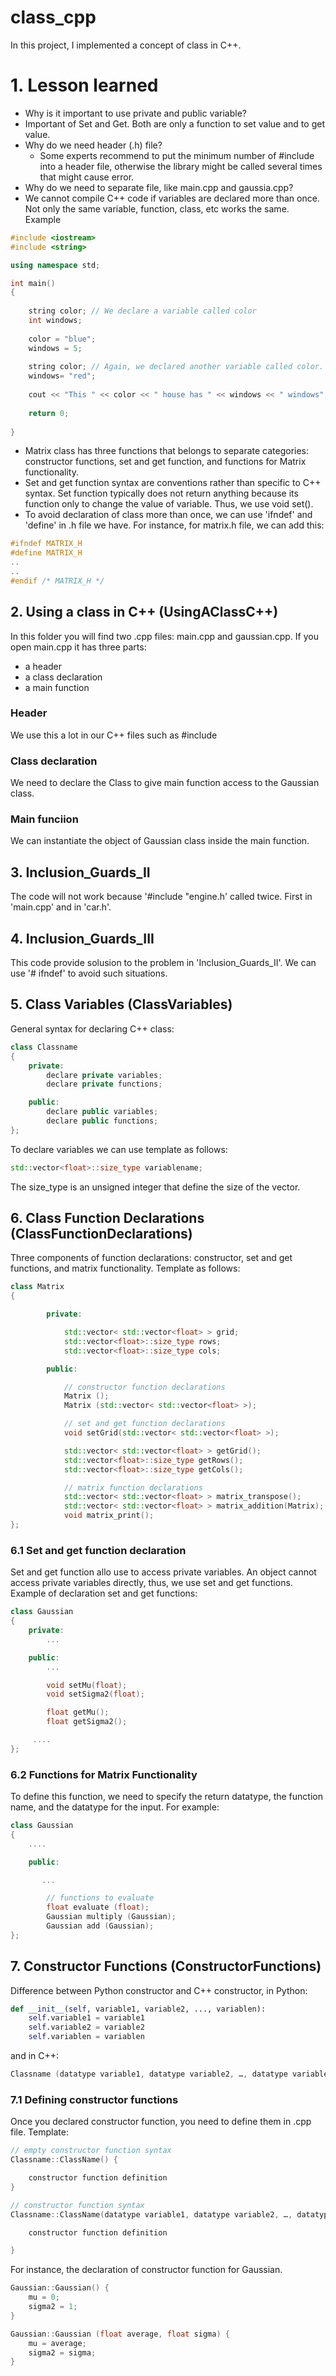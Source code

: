 # class_cpp
In this project, I implemented a concept of class in C++.

# 1. Lesson learned
- Why is it important to use private and public variable? 
- Important of Set and Get. Both are only a function to set value and to get value.
- Why do we need header (.h) file?
    - Some experts recommend to put the minimum number of #include into a header file, otherwise the library might be called several times that might cause error.
- Why do we need to separate file, like main.cpp and gaussia.cpp?
- We cannot compile C++ code if variables are declared more than once. Not only the same variable, function, class, etc works the same. Example
```cpp
#include <iostream>
#include <string>

using namespace std;

int main()
{
    
    string color; // We declare a variable called color
    int windows;
    
    color = "blue";
    windows = 5;
    
    string color; // Again, we declared another variable called color. This will produce an error
    windows= "red";
    
    cout << "This " << color << " house has " << windows << " windows";
    
    return 0;
    
}
```
- Matrix class has three functions that belongs to separate categories: constructor functions, set and get function, and functions for Matrix functionality.
- Set and get function syntax are conventions rather than specific to C++ syntax. Set function typically does not return anything because its function only to change the value of variable. Thus, we use void set().
- To avoid declaration of class more than once, we can use 'ifndef' and 'define' in .h file we have. For instance, for matrix.h file, we can add this:
```cpp
#ifndef MATRIX_H
#define MATRIX_H
..
..
#endif /* MATRIX_H */
```

## 2. Using a class in C++ (UsingAClassC++)
In this folder you will find two .cpp files: main.cpp and gaussian.cpp. If you open main.cpp it has three parts:
- a header
- a class declaration
- a main function

### Header
We use this a lot in our C++ files such as #include <iostream>

### Class declaration
We need to declare the Class to give main function access to the Gaussian class.

### Main funciion
We can instantiate the object of Gaussian class inside the main function.

## 3. Inclusion_Guards_II
The code will not work because '#include "engine.h' called twice. First in 'main.cpp' and in 'car.h'.

## 4. Inclusion_Guards_III
This code provide solusion to the problem in 'Inclusion_Guards_II'. We can use '# ifndef' to avoid such situations.

## 5. Class Variables (ClassVariables)
General syntax for declaring C++ class:
```cpp
class Classname
{
	private:
		declare private variables;
		declare private functions;

	public:
		declare public variables;
		declare public functions;
};
```

To declare variables we can use template as follows:
```cpp
std::vector<float>::size_type variablename;
```

The size_type is an unsigned integer that define the size of the vector.

## 6. Class Function Declarations (ClassFunctionDeclarations)
Three components of function declarations: constructor, set and get functions, and matrix functionality. Template as follows:

```cpp
class Matrix 
{

        private:

            std::vector< std::vector<float> > grid;
            std::vector<float>::size_type rows;
            std::vector<float>::size_type cols;

        public:

            // constructor function declarations
            Matrix ();
            Matrix (std::vector< std::vector<float> >);

            // set and get function declarations
            void setGrid(std::vector< std::vector<float> >);

            std::vector< std::vector<float> > getGrid();
            std::vector<float>::size_type getRows();
            std::vector<float>::size_type getCols();

            // matrix function declarations
            std::vector< std::vector<float> > matrix_transpose();
            std::vector< std::vector<float> > matrix_addition(Matrix);
            void matrix_print();  
};
```

### 6.1 Set and get function declaration
Set and get function allo use to access private variables. An object cannot access private variables directly, thus, we use set and get functions. Example of declaration set and get functions:

```cpp
class Gaussian
{
    private:
        ...

    public:
        ...

        void setMu(float);
        void setSigma2(float);

        float getMu();
        float getSigma2();

     ....
};
```

### 6.2 Functions for Matrix Functionality
To define this function, we need to specify the return datatype, the function name, and the datatype for the input. For example:
```cpp
class Gaussian
{
    ....

    public:

       ...

        // functions to evaluate 
        float evaluate (float);
        Gaussian multiply (Gaussian);
        Gaussian add (Gaussian);
};
```

## 7. Constructor Functions (ConstructorFunctions)
Difference between Python constructor and C++ constructor, in Python:
```python
def __init__(self, variable1, variable2, ..., variablen):
	self.variable1 = variable1
	self.variable2 = variable2
	self.variablen = variablen
```
and in C++:
```cpp
Classname (datatype variable1, datatype variable2, …, datatype variablen);
```

### 7.1 Defining constructor functions
Once you declared constructor function, you need to define them in .cpp file.
Template:
```cpp
// empty constructor function syntax
Classname::ClassName() {

	constructor function definition
}

// constructor function syntax
Classname::ClassName(datatype variable1, datatype variable2, …, datatype variablen) {

	constructor function definition

}
```
For instance, the declaration of constructor function for Gaussian.
```cpp
Gaussian::Gaussian() {
	mu = 0;
	sigma2 = 1;	
}

Gaussian::Gaussian (float average, float sigma) {
	mu = average;
	sigma2 = sigma;
}
```